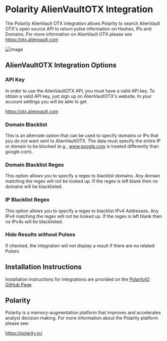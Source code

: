 # Polarity AlienVaultOTX Integration

The Polarity AlienVault OTX integration allows Polarity to search AlienVault OTX's open source API to return pulse information on Hashes, IPs and Domains.  For more information on AlienVault OTX please see https://otx.alienvault.com

![image](https://user-images.githubusercontent.com/306319/40240545-c0b34080-5a86-11e8-9708-4d14f8eb0fb1.png)


## AlienVaultOTX Integration Options


### API Key

In order to use the AlienVaultOTX API, you must have a valid API key. To obtain a valid API key, just sign up on AlienVaultOTX's website. In your account settings you will be able to get

https://otx.alienvault.com

### Domain Blacklist

This is an alternate option that can be used to specify domains or IPs that you do not want sent to AlienVaultOTX.  The data must specify the entire IP or domain to be blocked (e.g., www.google.com is treated differently than google.com).

### Domain Blacklist Regex

This option allows you to specify a regex to blacklist domains.  Any domain matching the regex will not be looked up.  If the regex is left blank then no domains will be blacklisted.

### IP Blacklist Regex

This option allows you to specify a regex to blacklist IPv4 Addresses.  Any IPv4 matching the regex will not be looked up.  If the regex is left blank then no IPv4s will be blacklisted.

### Hide Results without Pulses
If checked, the integration will not display a result if there are no related Pulses

## Installation Instructions

Installation instructions for integrations are provided on the [PolarityIO GitHub Page](https://polarityio.github.io/).

## Polarity

Polarity is a memory-augmentation platform that improves and accelerates analyst decision making.  For more information about the Polarity platform please see:

https://polarity.io/
